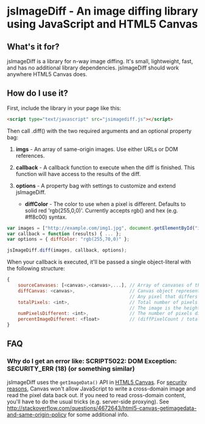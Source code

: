 jsImageDiff - An image diffing library using JavaScript and HTML5 Canvas
========================================================================

What's it for?
--------------
jsImageDiff is a library for n-way image diffing. It's small, lightweight, fast, and has no additional library dependencies. jsImageDiff should work anywhere HTML5 Canvas does.

How do I use it?
----------------
First, include the library in your page like this:

```html
<script type="text/javascript" src="jsimagediff.js"></script>
```

Then call .diff() with the two required arguments and an optional property bag:

1. **imgs** - An array of same-origin images. Use either URLs or DOM references.
1. **callback** - A callback function to execute when the diff is finished. This function will have access to the results of the diff.
1. **options** - A property bag with settings to customize and extend jsImageDiff.

	* **diffColor** - The color to use when a pixel is different. Defaults to solid red 'rgb(255,0,0)'. Currently accepts rgb() and hex (e.g. #ff8c00) syntax.


```javascript
var images = ["http://example.com/img1.jpg", document.getElementById("img2"), "http://example.com/img3.png"];
var callback = function (results) { ... };
var options = { diffColor: "rgb(255,70,0)" };

jsImageDiff.diff(images, callback, options);
```

When your callback is executed, it'll be passed a single object-literal with the following structure:

```javascript
{
	sourceCanvases: [<canvas>,<canvas>,...], // Array of canvases of the original images.
	diffCanvas: <canvas>,                    // Canvas object representing the diff of all the images.
	                                         // Any pixel that differs between any of the canvases is replaced with diffColor.
	totalPixels: <int>,                      // Total number of pixels in the diff image.
	                                         // The image is the height of the tallest image and width of the widest.
	numPixelsDifferent: <int>,               // The number of pixels different in the diff image.
	percentImageDifferent: <float>           // (diffPixelCount / totalPixelCount) * 100
}
```

FAQ
---

### Why do I get an error like: SCRIPT5022: DOM Exception: SECURITY_ERR (18) (or something similar) ###
jsImageDiff uses the `getImageData()` API in [HTML5 Canvas](http://www.w3.org/TR/html5/the-canvas-element.html#the-canvas-element "HTML5 Canvas"). For [security reasons](http://www.w3.org/TR/html5/the-canvas-element.html#security-with-canvas-elements "Canvas Security"), Canvas won't allow JavaScript to write a cross-domain image and read the pixel data back out. If you need to read cross-domain content, you'll have to do the usual tricks (e.g. server-side proxying). See http://stackoverflow.com/questions/4672643/html5-canvas-getimagedata-and-same-origin-policy for some additional info.